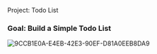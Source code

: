 Project: Todo List

### Goal: Build a Simple Todo List

![9CCB1E0A-E4EB-42E3-90EF-D81A0EEB8DA9](https://user-images.githubusercontent.com/88999595/137675532-084261df-7bd6-4cf2-88d8-77959cddcefa.jpeg)

